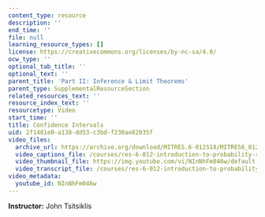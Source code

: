 ```yaml
---
content_type: resource
description: ''
end_time: ''
file: null
learning_resource_types: []
license: https://creativecommons.org/licenses/by-nc-sa/4.0/
ocw_type: ''
optional_tab_title: ''
optional_text: ''
parent_title: 'Part II: Inference & Limit Theorems'
parent_type: SupplementalResourceSection
related_resources_text: ''
resource_index_text: ''
resourcetype: Video
start_time: ''
title: Confidence Intervals
uid: 2f1481e0-a138-dd53-c3bd-f230ae82035f
video_files:
  archive_url: https://archive.org/download/MITRES.6-012S18/MITRES6_012S18_L20-05_300k.mp4
  video_captions_file: /courses/res-6-012-introduction-to-probability-spring-2018/b80faeeec7fa5e1dbab4059c93ac3b86_NInNhFm046w.vtt
  video_thumbnail_file: https://img.youtube.com/vi/NInNhFm046w/default.jpg
  video_transcript_file: /courses/res-6-012-introduction-to-probability-spring-2018/c5ae72fd3a1c8bb116d92acfc3ac5244_NInNhFm046w.pdf
video_metadata:
  youtube_id: NInNhFm046w
---
```


**Instructor:** John Tsitsiklis

